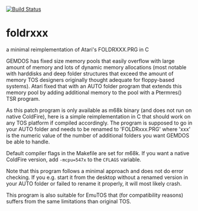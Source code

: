 [![Build Status](https://travis-ci.org/mfro0/foldrxxx.svg?branch=master)](https://travis-ci.org/mfro0/foldrxxx)

# foldrxxx
a minimal reimplementation of Atari's FOLDRXXX.PRG in C

GEMDOS has fixed size memory pools that easily overflow with large amount of memory and lots of dynamic memory allocations (most notable with harddisks and deep folder structures that exceed the amount of memory TOS designers originally thought adequate for floppy-based systems). Atari fixed that with an AUTO folder program that extends this memory pool by adding additional memory to the pool with a Ptermres() TSR program.

As this patch program is only available as m68k binary (and does not run on native ColdFire), here is a simple reimplementation in C that should work on any TOS platform if compiled accordingly. The program is supposed to go in your AUTO folder and needs to be renamed to 'FOLDRxxx.PRG' where 'xxx' is the numeric value of the number of additional folders you want GEMDOS be able to handle.

Default compiler flags in the Makefile are set for m68k. If you want a native ColdFire version, add `-mcpu=547x` to the `CFLAGS` variable.

Note that this program follows a minimal approach and does not do error checking. If you e.g. start it from the desktop without a renamed version in your AUTO folder or failed to rename it properly, it will most likely crash.

This program is also suitable for EmuTOS that (for compatibility reasons) suffers from the same limitations than original TOS.


